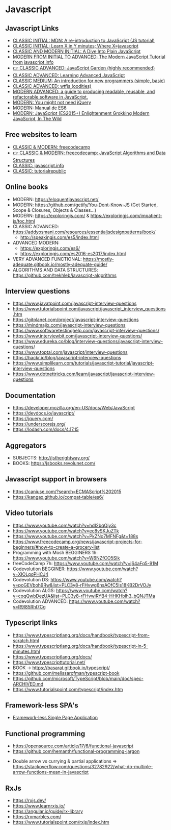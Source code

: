# Javascript
## Javascript Links 
 - [CLASSIC INITIAL: MDN: A re-introduction to JavaScript (JS tutorial) ](https://developer.mozilla.org/en-US/docs/Web/JavaScript/A_re-introduction_to_JavaScript)
 - [CLASSIC INITIAL: Learn X in Y minutes; Where X=javascript ](https://learnxinyminutes.com/docs/javascript/)
 - [CLASSIC AND MODERN INITIAL: A Dive Into Plain JavaScript ](https://blog.adtile.me/2014/01/16/a-dive-into-plain-javascript/)
 - [MODERN FROM INITIAL TO ADVANCED: The Modern JavaScript Tutorial from javascript.info](https://javascript.info/)
 - [:point_right: CLASSIC ADVANCED: JavaScript Garden (highly recommended) ](https://bonsaiden.github.io/JavaScript-Garden/)
 - [CLASSIC ADVANCED: Learning Advanced JavaScript](https://johnresig.com/apps/learn/)
 - [CLASSIC MEDIUM: An introduction for new programmers (simple, basic)](http://jsforcats.com/)
 - [CLASSIC ADVANCED: wtfjs (oodities)](https://wtfjs.com/)
 - [MODERN ADVANCED:  a guide to producing readable, reusable, and refactorable software in JavaScript.](https://github.com/ryanmcdermott/clean-code-javascript)
 - [MODERN: You might not need jQuery](https://youmightnotneedjquery.com/)
 - [MODERN: Manual de ES6](https://desarrolloweb.com/manuales/manual-de-ecmascript-6.html)
 - [MODERN: JavaScript (ES2015+) Enlightenment Grokking Modern JavaScript, In The Wild](https://frontendmasters.com/guides/javascript-enlightenment/)
## Free websites to learn
 - [CLASSIC & MODERN: freecodecamp](https://www.freecodecamp.org/)
 - [:point_right: CLASSIC & MODERN: freecodecamp: JavaScript Algorithms and Data Structures](https://www.freecodecamp.org/learn/javascript-algorithms-and-data-structures/)
 - [CLASSIC: javascript.info](https://javascript.info/)
 - [CLASSIC: tutorialrepublic](https://www.tutorialrepublic.com/javascript-tutorial/)
## Online books
  - MODERN: https://eloquentjavascript.net/
  - MODERN: https://github.com/getify/You-Dont-Know-JS (Get Started, Scope & Closures, Objects & Classes...)
  - MODERN: https://exploringjs.com/ & https://exploringjs.com/impatient-js/toc.html
  - CLASSIC ADVANCED: https://addyosmani.com/resources/essentialjsdesignpatterns/book/
    - http://speakingjs.com/es5/index.html
  - ADVANCED MODERN: 
    - https://exploringjs.com/es6/
    - https://exploringjs.com/es2016-es2017/index.html
  - VERY ADVANCED FUNCTIONAL: https://mostly-adequate.gitbook.io/mostly-adequate-guide/
  - ALGORITHMS AND DATA STRUCTURES: https://github.com/trekhleb/javascript-algorithms
## Interview questions
 - https://www.javatpoint.com/javascript-interview-questions
 - https://www.tutorialspoint.com/javascript/javascript_interview_questions.htm
 - https://gitplanet.com/project/javascript-interview-questions
 - https://mindmajix.com/javascript-interview-questions
 - https://www.softwaretestinghelp.com/javascript-interview-questions/
 - https://www.interviewbit.com/javascript-interview-questions/
 - https://www.edureka.co/blog/interview-questions/javascript-interview-questions/
 - https://www.toptal.com/javascript/interview-questions
 - https://hackr.io/blog/javascript-interview-questions
 - https://www.simplilearn.com/tutorials/javascript-tutorial/javascript-interview-questions
 - https://www.dotnettricks.com/learn/javascript/javascript-interview-questions
## Documentation
  - https://developer.mozilla.org/en-US/docs/Web/JavaScript
  - https://devdocs.io/javascript/
  - https://jquery.com/
  - https://underscorejs.org/
  - https://lodash.com/docs/4.17.15
## Aggregators
  - SUBJECTS: http://jstherightway.org/
  - BOOKS: https://jsbooks.revolunet.com/
## Javascript support in browsers
  - https://caniuse.com/?search=ECMAScript%202015
  - https://kangax.github.io/compat-table/es6/
## Video tutorials  
  - https://www.youtube.com/watch?v=hdI2bqOjy3c
  - https://www.youtube.com/watch?v=ec8vSKJuZTk
  - https://www.youtube.com/watch?v=PkZNo7MFNFg&t=188s
  - https://www.freecodecamp.org/news/javascript-projects-for-beginners/#how-to-create-a-grocery-list
  - Programming with Mosh BEGGINERS 1h: https://www.youtube.com/watch?v=W6NZfCO5SIk
  - freeCodeCamp 7h: https://www.youtube.com/watch?v=jS4aFq5-91M
  - Codevolution BEGGINER: https://www.youtube.com/watch?v=XIOLqoPHCJ4
  - Codevolution DS: https://www.youtube.com/watch?v=poGEVboh9Rw&list=PLC3y8-rFHvwg6nsAOfC5Is18KB2DrVOJy
  - Codevolution ALGS: https://www.youtube.com/watch?v=coqQwbDezUA&list=PLC3y8-rFHvwiRYB4-HHKHblh3_bQNJTMa
  - Codevolution ADVANCED: https://www.youtube.com/watch?v=R9I85RhI7Cg
## Typescript links
  - https://www.typescriptlang.org/docs/handbook/typescript-from-scratch.html
  - https://www.typescriptlang.org/docs/handbook/typescript-in-5-minutes.html
  - https://www.typescriptlang.org/docs/
  - https://www.typescripttutorial.net/
  - BOOK -> https://basarat.gitbook.io/typescript/
  - https://github.com/melissarofman/typescript-book
  - https://github.com/microsoft/TypeScript/blob/main/doc/spec-ARCHIVED.md
  - https://www.tutorialspoint.com/typescript/index.htm
## Framework-less SPA's
* [Framework-less Single Page Application](https://medium.com/@a.jafari.90/framework-less-single-page-application-a547325f6e0c)
## Functional programming
 - https://opensource.com/article/17/6/functional-javascript
 - https://github.com/hemanth/functional-programming-jargon
 * Double arrow vs currying & partial applications => https://stackoverflow.com/questions/32782922/what-do-multiple-arrow-functions-mean-in-javascript
## RxJs
  - https://rxjs.dev/
  - https://www.learnrxjs.io/
  - https://angular.io/guide/rx-library
  - https://rxmarbles.com/
  - https://www.tutorialspoint.com/rxjs/index.htm

